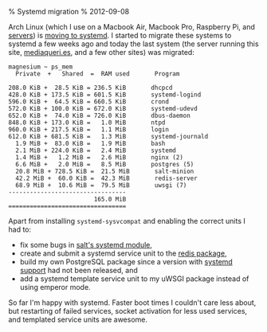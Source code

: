 % Systemd migration
% 2012-09-08

Arch Linux (which I use on a Macbook Air, Macbook Pro, Raspberry Pi,
and [servers][archserver]) is [moving to systemd][systemdmove].
I started to migrate these systems to systemd a few weeks ago and
today the last system (the server running this site, [mediaqueri.es][], and
a few other sites) was migrated:

```
magnesium ~ ps_mem
  Private  +   Shared  =  RAM used       Program 

208.0 KiB +  28.5 KiB = 236.5 KiB       dhcpcd
428.0 KiB + 173.5 KiB = 601.5 KiB       systemd-logind
596.0 KiB +  64.5 KiB = 660.5 KiB       crond
572.0 KiB + 100.0 KiB = 672.0 KiB       systemd-udevd
652.0 KiB +  74.0 KiB = 726.0 KiB       dbus-daemon
848.0 KiB + 173.0 KiB =   1.0 MiB       ntpd
960.0 KiB + 217.5 KiB =   1.1 MiB       login
612.0 KiB + 681.5 KiB =   1.3 MiB       systemd-journald
  1.9 MiB +  83.0 KiB =   1.9 MiB       bash
  2.1 MiB + 224.0 KiB =   2.4 MiB       systemd
  1.4 MiB +   1.2 MiB =   2.6 MiB       nginx (2)
  6.6 MiB +   2.0 MiB =   8.5 MiB       postgres (5)
  20.8 MiB + 728.5 KiB =  21.5 MiB       salt-minion
  42.2 MiB +  60.0 KiB =  42.3 MiB       redis-server
  68.9 MiB +  10.6 MiB =  79.5 MiB       uwsgi (7)
---------------------------------
                        165.0 MiB
=================================
```

Apart from installing `systemd-sysvcompat` and enabling the correct units
I had to:

* fix some bugs in [salt's systemd module][salt],
* create and submit a systemd service unit to the
  [redis package][redis],
* build my own PostgreSQL package since a version with
  [systemd support][postgresql] had not been released, and
* add a systemd template service unit to my uWSGI package
  instead of using emperor mode.

So far I'm happy with systemd. Faster boot times I couldn't care less about,
but restarting of failed services, socket activation for less used services,
and templated service units are awesome.

[archserver]: https://twitter.com/uggedal/status/199534293662449666
[systemdmove]: https://bbs.archlinux.org/viewtopic.php?pid=1149530#p1149530
[mediaqueri.es]: http://mediaqueri.es
[salt]: https://github.com/saltstack/salt/commits/develop/salt/modules/systemd.py
[redis]: https://projects.archlinux.org/svntogit/community.git/commit/trunk?h=packages/redis&id=c5bb95976c16278f184b25863e65b80f5b9b8e50
[postgresql]: https://projects.archlinux.org/svntogit/packages.git/commit/trunk?h=packages/postgresql&id=4b2cb4108126707fede9ddad17c0100c8e960b24
